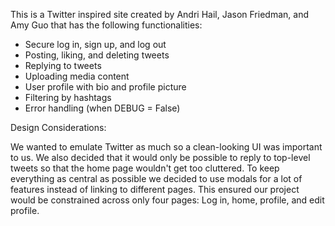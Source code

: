 This is a Twitter inspired site created by Andri Hail, Jason Friedman, and Amy Guo that has the following functionalities:
  - Secure log in, sign up, and log out
  - Posting, liking, and deleting tweets
  - Replying to tweets
  - Uploading media content
  - User profile with bio and profile picture
  - Filtering by hashtags
  - Error handling (when DEBUG = False) 
  
Design Considerations:

We wanted to emulate Twitter as much so a clean-looking UI was important to us. We also decided that it would only be possible    to reply to top-level tweets so that the home page wouldn't get too cluttered. To keep everything as central as possible we decided to use modals for a lot of features instead of linking to different pages. This ensured our project would be constrained across only four pages: Log in, home, profile, and edit profile. 
 

